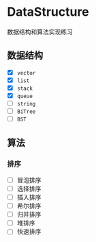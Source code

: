 # DataStructure
数据结构和算法实现练习

## 数据结构

* [x] `vector`
* [x] `list`
* [x] `stack`
* [x] `queue`
* [ ] `string`
* [ ] `BiTree`
* [ ] `BST`

## 算法

### 排序

* [ ] 冒泡排序
* [ ] 选择排序
* [ ] 插入排序
* [ ] 希尔排序
* [ ] 归并排序
* [ ] 堆排序
* [ ] 快速排序